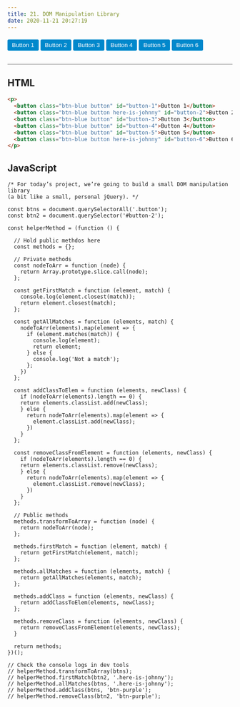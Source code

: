 ```yaml
---
title: 21. DOM Manipulation Library
date: 2020-11-21 20:27:19
---
```


<div class="output-container">

  <style type="text/css">
    .button {
      border-color: white;
      outline: none;
      border: none;
      margin-top: 5px;
      padding: 5px 10px;
      border-radius: 3px;
      font-weight: 600px;
      cursor: pointer;
    }

    .button:focus {
      border: red;
      outline: none;
      box-shadow: 0 0 3px 1px #8e45ff;
    }

    .button:active {
      color: #8e45ff;
    }

    .btn-blue {
      background-color: #0088cc;
      color: #ffffff;
    }

    .btn-purple {
      background-color: rebeccapurple;
      color: #ffffff;
    }
  </style>
  <p>
    <button class="btn-blue button" id="button-1">Button 1</button>
    <button class="btn-blue button here-is-johnny" id="button-2">Button 2</button>
    <button class="btn-blue button" id="button-3">Button 3</button>
    <button class="btn-blue button" id="button-4">Button 4</button>
    <button class="btn-blue button" id="button-5">Button 5</button>
    <button class="btn-blue button here-is-johnny" id="button-6">Button 6</button>
  </p>

  <script>
    const btns = document.querySelectorAll('.button');
    const btn2 = document.querySelector('#button-2');

    const helperMethod = (function () {

      // Hold public methdos here
      const methods = {};

      // Private methods
      const nodeToArr = function (node) {
        return Array.prototype.slice.call(node);
      };

      const getFirstMatch = function (element, match) {
        console.log(element.closest(match));
        return element.closest(match);
      };

      const getAllMatches = function (elements, match) {
        nodeToArr(elements).map(element => {
          if (element.matches(match)) {
            console.log(element);
            return element;
          } else {
            console.log('Not a match');
          };
        })
      };

      const addClassToElem = function (elements, newClass) {
        if (nodeToArr(elements).length == 0) {
        return elements.classList.add(newClass);
        } else {
          return nodeToArr(elements).map(element => {
            element.classList.add(newClass);
          })
        }
      };

      const removeClassFromElement = function (elements, newClass) {
        if (nodeToArr(elements).length == 0) {
        return elements.classList.remove(newClass);
        } else {
          return nodeToArr(elements).map(element => {
            element.classList.remove(newClass);
          })
        }
      };

      // Public methods
      methods.transformToArray = function (node) {
        return nodeToArr(node);
      };

      methods.firstMatch = function (element, match) {
        return getFirstMatch(element, match);
      };

      methods.allMatches = function (elements, match) {
        return getAllMatches(elements, match);
      };

      methods.addClass = function (elements, newClass) {
        return addClassToElem(elements, newClass);
      };

      methods.removeClass = function (elements, newClass) {
        return removeClassFromElement(elements, newClass);
      }

      return methods;
    })();

    // Check the console logs in dev tools
    // helperMethod.transformToArray(btns);
    // helperMethod.firstMatch(btn2, '.here-is-johnny');
    // helperMethod.allMatches(btns, '.here-is-johnny');
    // helperMethod.addClass(btns, 'btn-purple');
    // helperMethod.removeClass(btn2, 'btn-purple');
  </script>

</div>

<div class="html-container" style="border-top: .5px solid grey; margin-top: 30px;">

## HTML

```HTML
<p>
  <button class="btn-blue button" id="button-1">Button 1</button>
  <button class="btn-blue button here-is-johnny" id="button-2">Button 2</button>
  <button class="btn-blue button" id="button-3">Button 3</button>
  <button class="btn-blue button" id="button-4">Button 4</button>
  <button class="btn-blue button" id="button-5">Button 5</button>
  <button class="btn-blue button here-is-johnny" id="button-6">Button 6</button>
</p>
```

</div>
<div class="js-container">

## JavaScript

```JS
/* For today’s project, we’re going to build a small DOM manipulation library
(a bit like a small, personal jQuery). */

const btns = document.querySelectorAll('.button');
const btn2 = document.querySelector('#button-2');

const helperMethod = (function () {

  // Hold public methdos here
  const methods = {};

  // Private methods
  const nodeToArr = function (node) {
    return Array.prototype.slice.call(node);
  };

  const getFirstMatch = function (element, match) {
    console.log(element.closest(match));
    return element.closest(match);
  };

  const getAllMatches = function (elements, match) {
    nodeToArr(elements).map(element => {
      if (element.matches(match)) {
        console.log(element);
        return element;
      } else {
        console.log('Not a match');
      };
    })
  };

  const addClassToElem = function (elements, newClass) {
    if (nodeToArr(elements).length == 0) {
    return elements.classList.add(newClass);
    } else {
      return nodeToArr(elements).map(element => {
        element.classList.add(newClass);
      })
    }
  };

  const removeClassFromElement = function (elements, newClass) {
    if (nodeToArr(elements).length == 0) {
    return elements.classList.remove(newClass);
    } else {
      return nodeToArr(elements).map(element => {
        element.classList.remove(newClass);
      })
    }
  };

  // Public methods
  methods.transformToArray = function (node) {
    return nodeToArr(node);
  };

  methods.firstMatch = function (element, match) {
    return getFirstMatch(element, match);
  };

  methods.allMatches = function (elements, match) {
    return getAllMatches(elements, match);
  };

  methods.addClass = function (elements, newClass) {
    return addClassToElem(elements, newClass);
  };

  methods.removeClass = function (elements, newClass) {
    return removeClassFromElement(elements, newClass);
  }

  return methods;
})();

// Check the console logs in dev tools
// helperMethod.transformToArray(btns);
// helperMethod.firstMatch(btn2, '.here-is-johnny');
// helperMethod.allMatches(btns, '.here-is-johnny');
// helperMethod.addClass(btns, 'btn-purple');
// helperMethod.removeClass(btn2, 'btn-purple');
```

</div>

